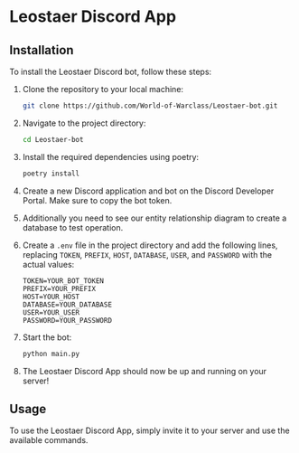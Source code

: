 # Leostaer Discord App

## Installation

To install the Leostaer Discord bot, follow these steps:

1. Clone the repository to your local machine:
    ```bash
    git clone https://github.com/World-of-Warclass/Leostaer-bot.git
    ```

2. Navigate to the project directory:
    ```bash
    cd Leostaer-bot
    ```

3. Install the required dependencies using poetry:  
    ```bash
    poetry install
    ```

4. Create a new Discord application and bot on the Discord Developer Portal. Make sure to copy the bot token.

5. Additionally you need to see our entity relationship diagram to create a database to test operation.

6. Create a `.env` file in the project directory and add the following lines, replacing `TOKEN`, `PREFIX`, `HOST`, `DATABASE`, `USER`, and `PASSWORD` with the actual values:
    ```plaintext
    TOKEN=YOUR_BOT_TOKEN
    PREFIX=YOUR_PREFIX
    HOST=YOUR_HOST
    DATABASE=YOUR_DATABASE
    USER=YOUR_USER
    PASSWORD=YOUR_PASSWORD
    ```

7. Start the bot:
    ```bash
    python main.py
    ```

8. The Leostaer Discord App should now be up and running on your server!

## Usage

To use the Leostaer Discord App, simply invite it to your server and use the available commands.
